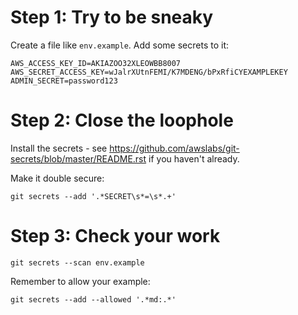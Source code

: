 # Step 1: Try to be sneaky

Create a file like `env.example`.
Add some secrets to it:

```
AWS_ACCESS_KEY_ID=AKIAZOO32XLEOWBB8007
AWS_SECRET_ACCESS_KEY=wJalrXUtnFEMI/K7MDENG/bPxRfiCYEXAMPLEKEY
ADMIN_SECRET=password123
```

# Step 2: Close the loophole

Install the secrets - see https://github.com/awslabs/git-secrets/blob/master/README.rst if you haven't already.

Make it double secure:
```
git secrets --add '.*SECRET\s*=\s*.+'
```

# Step 3: Check your work

```
git secrets --scan env.example
```

Remember to allow your example:
```
git secrets --add --allowed '.*md:.*'
```
